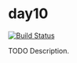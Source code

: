 # day10

[![Build Status](https://travis-ci.org/githubuser/day10.png)](https://travis-ci.org/githubuser/day10)

TODO Description.
